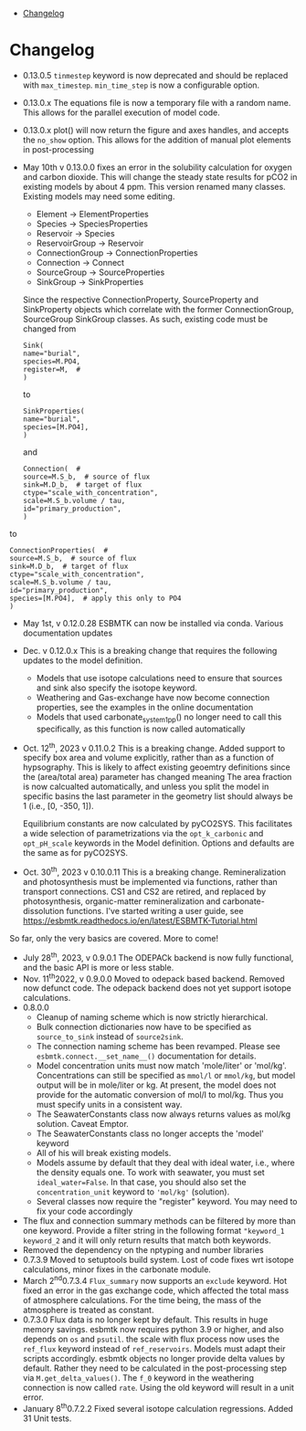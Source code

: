 - [Changelog](#org8d2f12a)


<a id="org8d2f12a"></a>

# Changelog

-   0.13.0.5 `tinmestep` keyword is now deprecated and should be replaced with `max_timestep`. `min_time_step` is now a configurable option.
-   0.13.0.x The equations file is now a temporary file with a random name. This allows for the parallel execution of model code.
-   0.13.0.x plot() will now return the figure and axes handles, and accepts the `no_show` option. This allows for the addition of manual plot elements in post-processing
-   May 10th v 0.13.0.0 fixes an error in the solubility calculation for oxygen and carbon dioxide. This will change the steady state results for pCO2 in existing models by about 4 ppm. This version renamed many classes. Existing models may need some editing.
    
    -   Element -> ElementProperties
    -   Species -> SpeciesProperties
    -   Reservoir -> Species
    -   ReservoirGroup -> Reservoir
    -   ConnectionGroup -> ConnectionProperties
    -   Connection -> Connect
    -   SourceGroup -> SourceProperties
    -   SinkGroup -> SinkProperties
    
    Since the respective ConnectionProperty, SourceProperty and SinkProperty objects which correlate with the former ConnectionGroup, SourceGroup SinkGroup classes. As such, existing code must be changed from
    
    ```ipython
    Sink(
    name="burial",
    species=M.PO4,
    register=M,  #
    )
    ```
    
    to
    
    ```ipython
    SinkProperties(
    name="burial",
    species=[M.PO4],
    )
    ```
    
    and
    
    ```ipython
    Connection(  #
    source=M.S_b,  # source of flux
    sink=M.D_b,  # target of flux
    ctype="scale_with_concentration",
    scale=M.S_b.volume / tau,
    id="primary_production",
    )
    ```

to

```ipython
ConnectionProperties(  #
source=M.S_b,  # source of flux
sink=M.D_b,  # target of flux
ctype="scale_with_concentration",
scale=M.S_b.volume / tau,
id="primary_production",
species=[M.PO4],  # apply this only to PO4
)
```

-   May 1st, v 0.12.0.28 ESBMTK can now be installed via conda. Various documentation updates

-   Dec. v 0.12.0.x This is a breaking change that requires the following updates to the model definition.
    -   Models that use isotope calculations need to ensure that sources and sink also specify the isotope keyword.
    -   Weathering and Gas-exchange have now become connection properties, see the examples in the online documentation
    -   Models that used carbonate<sub>system</sub><sub>1</sub><sub>pp</sub>() no longer need to call this specifically, as this function is now called automatically

-   Oct. 12<sup>th</sup>, 2023 v 0.11.0.2 This is a breaking change. Added support to specify box area and volume explicitly, rather than as a function of hypsography. This is likely to affect existing geoemtry definitions since the (area/total area) parameter has changed meaning The area fraction is now calcualted automatically, and unless you split the model in specific basins the last parameter in the geometry list should always be 1 (i.e., [0, -350, 1]).
    
    Equilibrium constants are now calculated by pyCO2SYS. This facilitates a wide selection of parametrizations via the `opt_k_carbonic` and `opt_pH_scale` keywords in the Model definition. Options and defaults are the same as for pyCO2SYS.

-   Oct. 30<sup>th</sup>, 2023 v 0.10.0.11 This is a breaking change. Remineralization and photosynthesis must be implemented via functions, rather than transport connections. CS1 and CS2 are retired, and replaced by photosynthesis, organic-matter remineralization and carbonate-dissolution functions. I've started writing a user guide, see <https://esbmtk.readthedocs.io/en/latest/ESBMTK-Tutorial.html>

So far, only the very basics are covered. More to come!

-   July 28<sup>th</sup>, 2023, v 0.9.0.1 The ODEPACk backend is now fully functional, and the basic API is more or less stable.
-   Nov. 11<sup>th</sup>2022, v 0.9.0.0 Moved to odepack based backend. Removed now defunct code. The odepack backend does not yet support isotope calculations.
-   0.8.0.0
    -   Cleanup of naming scheme which is now strictly hierarchical.
    -   Bulk connection dictionaries now have to be specified as `source_to_sink` instead of `source2sink`.
    -   The connection naming scheme has been revamped. Please see `esbmtk.connect.__set_name__()` documentation for details.
    -   Model concentration units must now match 'mole/liter' or 'mol/kg'. Concentrations can still be specified as `mmol/l` or `mmol/kg`, but model output will be in mole/liter or kg. At present, the model does not provide for the automatic conversion of mol/l to mol/kg. Thus you must specify units in a consistent way.
    -   The SeawaterConstants class now always returns values as mol/kg solution. Caveat Emptor.
    -   The SeawaterConstants class no longer accepts the 'model' keyword
    -   All of his will break existing models.
    -   Models assume by default that they deal with ideal water, i.e., where the density equals one. To work with seawater, you must set `ideal_water=False`. In that case, you should also set the `concentration_unit` keyword to `'mol/kg'` (solution).
    -   Several classes now require the "register" keyword. You may need to fix your code accordingly
-   The flux and connection summary methods can be filtered by more than one keyword. Provide a filter string in the following format `"keyword_1 keyword_2` and it will only return results that match both keywords.
-   Removed the dependency on the nptyping and number libraries
-   0.7.3.9 Moved to setuptools build system. Lost of code fixes wrt isotope calculations, minor fixes in the carbonate module.
-   March 2<sup>nd</sup>0.7.3.4 `Flux_summary` now supports an `exclude` keyword. Hot fixed an error in the gas exchange code, which affected the total mass of atmosphere calculations. For the time being, the mass of the atmosphere is treated as constant.
-   0.7.3.0 Flux data is no longer kept by default. This results in huge memory savings. esbmtk now requires python 3.9 or higher, and also depends on `os` and `psutil`. the scale with flux process now uses the `ref_flux` keyword instead of `ref_reservoirs`. Models must adapt their scripts accordingly. esbmtk objects no longer provide delta values by default. Rather they need to be calculated in the post-processing step via `M.get_delta_values()`. The `f_0` keyword in the weathering connection is now called `rate`. Using the old keyword will result in a unit error.
-   January 8<sup>th</sup>0.7.2.2 Fixed several isotope calculation regressions. Added 31 Unit tests.